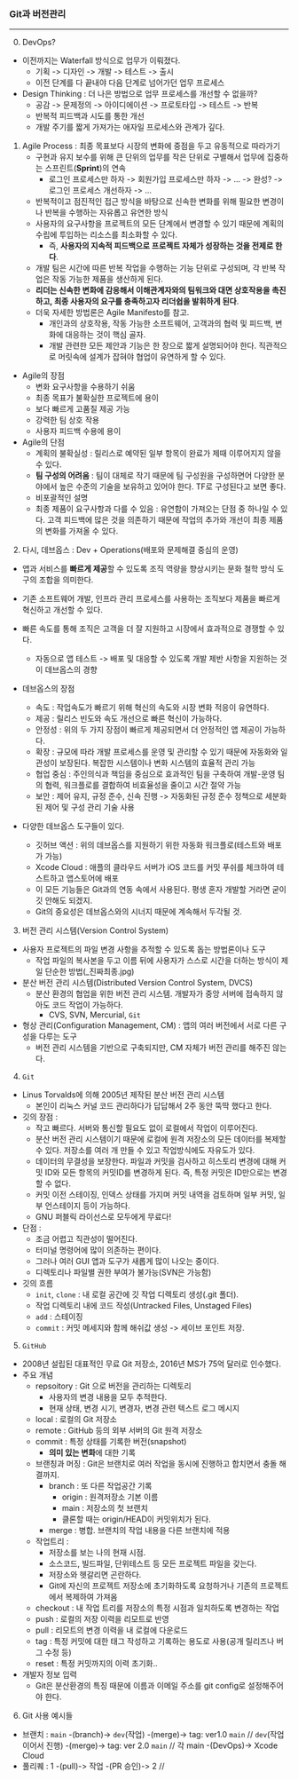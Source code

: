 ### Git과 버전관리
---

0. DevOps?
- 이전까지는 Waterfall 방식으로 업무가 이뤄졌다.
    + 기획 -> 디자인 -> 개발 -> 테스트 -> 출시
    + 이전 단계를 다 끝내야 다음 단계로 넘어가던 업무 프로세스
- Design Thinking : 더 나은 방법으로 업무 프로세스를 개선할 수 없을까?
    + 공감 -> 문제정의 -> 아이디에이션 -> 프로토타입 -> 테스트 -> 반복
    + 반복적 피드백과 시도를 통한 개선
    + 개발 주기를 짧게 가져가는 애자일 프로세스와 관계가 깊다.
    

1. Agile Process : 최종 목표보다 시장의 변화에 중점을 두고 유동적으로 따라가기
    + 구현과 유지 보수를 위해 큰 단위의 업무를 작은 단위로 구별해서 업무에 집중하는 스프린트(**Sprint**)의 연속
        * 로그인 프로세스만 하자 -> 회원가입 프로세스만 하자 -> ... -> 완성? -> 로그인 프로세스 개선하자 -> ...
    + 반복적이고 점진적인 접근 방식을 바탕으로 신속한 변화를 위해 필요한 변경이나 반복을 수행하는 자유롭고 유연한 방식
    + 사용자의 요구사항을 프로젝트의 모든 단계에서 변경할 수 있기 때문에 계획의 수립에 투입하는 리소스를 최소화할 수 있다.
        * 즉, **사용자의 지속적 피드백으로 프로젝트 자체가 성장하는 것을 전제로 한다**.
    + 개발 팀은 시간에 따른 반복 작업을 수행하는 기능 단위로 구성되며, 각 반복 작업은 작동 가능한 제품을 생산하게 된다.
    + **리더는 신속한 변화에 감응해서 이해관계자와의 팀워크와 대면 상호작용을 촉진하고, 최종 사용자의 요구를 충족하고자 리더쉽을 발휘하게 된다**.
    + 더욱 자세한 방법론은 Agile Manifesto를 참고.
        * 개인과의 상호작용, 작동 가능한 소프트웨어, 고객과의 협력 및 피드백, 변화에 대응하는 것이 핵심 골자.
        * 개발 관련한 모든 제안과 기능은 한 장으로 짧게 설명되어야 한다. 직관적으로 머릿속에 설계가 잡혀야 협업이 유연하게 할 수 있다.
- Agile의 장점 
    + 변화 요구사항을 수용하기 쉬움
    + 최종 목표가 불확실한 프로젝트에 용이
    + 보다 빠르게 고품질 제공 가능
    + 강력한 팀 상호 작용
    + 사용자 피드백 수용에 용이
- Agile의 단점
    + 계획의 불확실성 : 릴리스로 예약된 일부 항목이 완료가 제때 이루어지지 않을 수 있다.
    + **팀 구성의 어려움** : 팀이 대체로 작기 때문에 팀 구성원을 구성하면어 다양한 분야에서 높은 수준의 기술을 보유하고 있어야 한다. TF로 구성된다고 보면 좋다.
    + 비포괄적인 설명
    + 최종 제품이 요구사항과 다를 수 있음 : 유연함이 가져오는 단점 중 하나일 수 있다. 고객 피드백에 많은 것을 의존하기 때문에 작업의 추가와 개선이 최종 제품의 변화를 가져올 수 있다.
    
2. 다시, 데브옵스 : Dev + Operations(배포와 문제해결 중심의 운영)
- 앱과 서비스를 **빠르게 제공**할 수 있도록 조직 역량을 향상시키는 문화 철학 방식 도구의 조합을 의미한다.
- 기존 소프트웨어 개발, 인프라 관리 프로세스를 사용하는 조직보다 제품을 빠르게 혁신하고 개선할 수 있다.
- 빠른 속도를 통해 조직은 고객을 더 잘 지원하고 시장에서 효과적으로 경쟁할 수 있다.
    + 자동으로 앱 테스트 -> 배포 및 대응할 수 있도록 개발 제반 사항을 지원하는 것이 데브옵스의 경향
- 데브옵스의 장점
    + 속도 : 작업속도가 빠르기 위해 혁신의 속도와 시장 변화 적응이 유연하다.
    + 제공 : 릴리스 빈도와 속도 개선으로 빠른 혁신이 가능하다.
    + 안정성 : 위의 두 가지 장점이 빠르게 제공되면서 더 안정적인 앱 제공이 가능하다.
    + 확장 : 규모에 따라 개발 프로세스를 운영 및 관리할 수 있기 때문에 자동화와 일관성이 보장된다. 복잡한 시스템이나 변화 시스템의 효율적 관리 가능
    + 협업 중심 : 주인의식과 책임을 중심으로 효과적인 팀을 구축하여 개발-운영 팀의 협력, 워크플로를 결합하여 비효율성을 줄이고 시간 절약 가능
    + 보안 : 제어 유지, 규정 준수, 신속 진행 -> 자동화된 규정 준수 정책으로 세분화된 제어 및 구성 관리 기술 사용

- 다양한 데브옵스 도구들이 있다.
    + 깃허브 액션 : 위의 데브옵스를 지원하기 위한 자동화 워크플로(테스트와 배포가 가능)
    + Xcode Cloud : 애플의 클라우드 서버가 iOS 코드를 커밋 푸쉬를 체크하여 테스트하고 앱스토어에 배포
    + 이 모든 기능들은 Git과의 연동 속에서 사용된다. 평생 혼자 개발할 거라면 굳이 깃 안해도 되겠지.
    + Git의 중요성은 데브옵스와의 시너지 때문에 계속해서 두각될 것.
    
3. 버전 관리 시스템(Version Control System)
- 사용자 프로젝트의 파일 변경 사항을 추적할 수 있도록 돕는 방법론이나 도구
    + 작업 파일의 복사본을 두고 이름 뒤에 사용자가 스스로 시간을 더하는 방식이 제일 단순한 방법(_진짜최종.jpg)
- 분산 버전 관리 시스템(Distributed Version Control System, DVCS)
    + 분산 환경의 협업을 위한 버전 관리 시스템. 개발자가 중앙 서버에 접속하지 않아도 코드 작업이 가능하다.
        * CVS, SVN, Mercurial, `Git`
- 형상 관리(Configuration Management, CM) : 앱의 여러 버전에서 서로 다른 구성을 다루는 도구
    + 버전 관리 시스템을 기반으로 구축되지만, CM 자체가 버전 관리를 해주진 않는다.

4. `Git`
- Linus Torvalds에 의해 2005년 제작된 분산 버전 관리 시스템
    + 본인이 리눅스 커널 코드 관리하다가 답답해서 2주 동안 뚝딱 했다고 한다.
- 깃의 장점 :
    + 작고 빠르다. 서버와 통신할 필요도 없이 로컬에서 작업이 이루어진다.
    + 분산 버전 관리 시스템이기 때문에 로컬에 원격 저장소의 모든 데이터를 복제할 수 있다. 저장소를 여러 개 만들 수 있고 작업방식에도 자유도가 있다.
    + 데이터의 무결성을 보장한다. 파일과 커밋을 검사하고 히스토리 변경에 대해 커밋 ID와 모든 항목의 커밋ID를 변경하게 된다. 즉, 특정 커밋은 ID만으로는 변경할 수 없다.
    + 커밋 이전 스테이징, 인덱스 상태를 가지며 커밋 내역을 검토하며 일부 커밋, 일부 언스테이지 등이 가능하다.
    + GNU 퍼블릭 라이선스로 모두에게 무료다!
- 단점 : 
    + 조금 어렵고 직관성이 떨어진다.
    + 터미널 명령어에 많이 의존하는 편이다.
    + 그러나 여러 GUI 앱과 도구가 새롭게 많이 나오는 중이다.
    + 디렉토리나 파일별 권한 부여가 불가능(SVN은 가능함)
- 깃의 흐름
    + `init`, `clone` : 내 로컬 공간에 깃 작업 디렉토리 생성(.git 폴더).
    + 작업 디렉토리 내에 코드 작성(Untracked Files, Unstaged Files)
    + `add` : 스테이징
    + `commit` : 커밋 메세지와 함께 해쉬값 생성 -> 세이브 포인트 저장.

5. `GitHub`
- 2008년 설립된 대표적인 무료 Git 저장소, 2016년 MS가 75억 달러로 인수했다.
- 주요 개념 
    + repsoitory : Git 으로 버전을 관리하는 디렉토리
        * 사용자의 변경 내용을 모두 추적한다.
        * 현재 상태, 변경 시기, 변경자, 변경 관련 텍스트 로그 메시지
    + local : 로컬의 Git 저장소
    + remote : GitHub 등의 외부 서버의 Git 원격 저장소
    + commit : 특정 상태를 기록한 버전(snapshot)
        * **의미 있는 변화**에 대한 기록
    + 브랜칭과 머징 : Git은 브랜치로 여러 작업을 동시에 진행하고 합치면서 충돌 해결까지.
        * branch : 또 다른 작업공간 기록
            - origin : 원격저장소 기본 이름
            - main : 저장소의 첫 브랜치
            - 클론할 때는 origin/HEAD이 커밋위치가 된다.
        * merge : 병합. 브랜치의 작업 내용을 다른 브랜치에 적용
    + 작업트리 :
        * 저장소를 보는 나의 현재 시점.
        * 소스코드, 빌드파일, 단위테스트 등 모든 프로젝트 파일을 갖는다.
        * 저장소와 헷갈리면 곤란하다.
        * Git에 자신의 프로젝트 저장소에 초기화하도록 요청하거나 기존의 프로젝트에서 복제하여 가져옴
    + checkout : 내 작업 트리를 저장소의 특정 시점과 일치하도록 변경하는 작업
    + push : 로컬의 저장 이력을 리모트로 반영
    + pull : 리모트의 변경 이력을 내 로컬에 다운로드
    + tag : 특정 커밋에 대한 태그 작성하고 기록하는 용도로 사용(공개 릴리즈나 버그 수정 등)
    + reset : 특정 커밋까지의 이력 초기화..
- 개발자 정보 입력
    + Git은 분산환경의 특징 때문에 이름과 이메일 주소를 git config로 설정해주어야 한다.
    
6. Git 사용 예시들
- 브랜치 : `main` -(branch)-> `dev`(작업) -(merge)-> tag: ver1.0 `main` // `dev`(작업 이어서 진행) -(merge)-> tag: ver 2.0 `main` // 각 main -(DevOps)-> Xcode Cloud
- 풀리퀘 : 1 -(pull)-> 작업 -(PR 승인)-> 2 // 